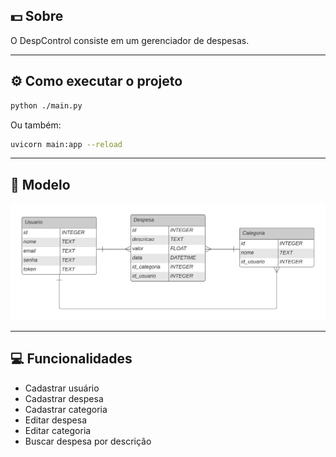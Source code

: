 ## 💵 Sobre

O DespControl consiste em um gerenciador de despesas.

---

## ⚙️ Como executar o projeto

```bash
python ./main.py
```

Ou também:

```bash
uvicorn main:app --reload 
```

---

## 📌 Modelo

![Modelo](https://github.com/4L1C3-R4BB1T/despcontrol/blob/main/modelo.png)

---

## 💻 Funcionalidades 

* Cadastrar usuário  
* Cadastrar despesa  
* Cadastrar categoria  
* Editar despesa  
* Editar categoria  
* Buscar despesa por descrição  
